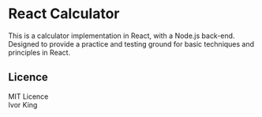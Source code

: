 # React Calculator

This is a calculator implementation in React, with a Node.js back-end. Designed to provide a practice and testing ground for basic techniques and principles in React.

## Licence

MIT Licence  
Ivor King